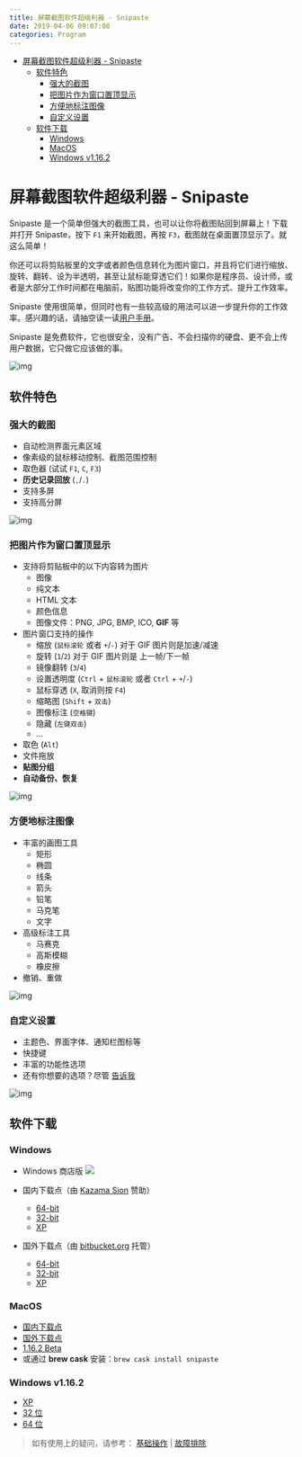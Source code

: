 ```yaml
---
title: 屏幕截图软件超级利器 - Snipaste
date: 2019-04-06 09:07:08
categories: Program
---
```


<!-- more -->

<!-- TOC -->

- [屏幕截图软件超级利器 - Snipaste](#屏幕截图软件超级利器---snipaste)
  - [软件特色](#软件特色)
    - [强大的截图](#强大的截图)
    - [把图片作为窗口置顶显示](#把图片作为窗口置顶显示)
    - [方便地标注图像](#方便地标注图像)
    - [自定义设置](#自定义设置)
  - [软件下载](#软件下载)
    - [Windows](#windows)
    - [MacOS](#macos)
    - [Windows v1.16.2](#windows-v1162)

<!-- /TOC -->

<a id="markdown-屏幕截图软件超级利器---snipaste" name="屏幕截图软件超级利器---snipaste"></a>

# 屏幕截图软件超级利器 - Snipaste

Snipaste 是一个简单但强大的截图工具，也可以让你将截图贴回到屏幕上！下载并打开 Snipaste，按下 `F1` 来开始截图，再按 `F3`，截图就在桌面置顶显示了。就这么简单！

你还可以将剪贴板里的文字或者颜色信息转化为图片窗口，并且将它们进行缩放、旋转、翻转、设为半透明，甚至让鼠标能穿透它们！如果你是程序员、设计师，或者是大部分工作时间都在电脑前，贴图功能将改变你的工作方式、提升工作效率。

Snipaste 使用很简单，但同时也有一些较高级的用法可以进一步提升你的工作效率。感兴趣的话，请抽空读一读[用户手册](https://docs.snipaste.com/#/zh-cn/)。

Snipaste 是免费软件，它也很安全，没有广告、不会扫描你的硬盘、更不会上传用户数据，它只做它应该做的事。

![img](https://i.v2ex.co/N3QEb3VA.png)

<a id="markdown-软件特色" name="软件特色"></a>

## 软件特色

<a id="markdown-强大的截图" name="强大的截图"></a>

### 强大的截图

- 自动检测界面元素区域
- 像素级的鼠标移动控制、截图范围控制
- 取色器 (试试 `F1`, `C`, `F3`)
- **历史记录回放** (`,`/`.`)
- 支持多屏
- 支持高分屏

![img](https://i.v2ex.co/N3038l46.png)

<a id="markdown-把图片作为窗口置顶显示" name="把图片作为窗口置顶显示"></a>

### 把图片作为窗口置顶显示

- 支持将剪贴板中的以下内容转为图片
  - 图像
  - 纯文本
  - HTML 文本
  - 颜色信息
  - 图像文件：PNG, JPG, BMP, ICO, **GIF** 等
- 图片窗口支持的操作
  - 缩放 (`鼠标滚轮` 或者 `+`/`-`)
    对于 GIF 图片则是加速/减速
  - 旋转 (`1`/`2`)
    对于 GIF 图片则是 上一帧/下一帧
  - 镜像翻转 (`3`/`4`)
  - 设置透明度 (`Ctrl` + `鼠标滚轮` 或者 `Ctrl` + `+`/`-`)
  - 鼠标穿透 (`X`, 取消则按 `F4`)
  - 缩略图 (`Shift` + `双击`)
  - 图像标注 (`空格键`)
  - 隐藏 (`左键双击`)
  - ...
- 取色 (`Alt`)
- 文件拖放
- **贴图分组**
- **自动备份、恢复**

![img](https://i.v2ex.co/P9A3LpoY.png)

<a id="markdown-方便地标注图像" name="方便地标注图像"></a>

### 方便地标注图像

- 丰富的画图工具
  - 矩形
  - 椭圆
  - 线条
  - 箭头
  - 铅笔
  - 马克笔
  - 文字
- 高级标注工具
  - 马赛克
  - 高斯模糊
  - 橡皮擦
- 撤销、重做

![img](https://i.v2ex.co/vu1nkxdD.png)

<a id="markdown-自定义设置" name="自定义设置"></a>

### 自定义设置

- 主题色、界面字体、通知栏图标等
- 快捷键
- 丰富的功能性选项
- 还有你想要的选项？尽管 [告诉我](https://github.com/liulex/Snipaste-Feedback/issues)

![img](https://i.v2ex.co/TNqoS229.png)

<a id="markdown-软件下载" name="软件下载"></a>

## 软件下载

<a id="markdown-windows" name="windows"></a>

### Windows

- Windows 商店版 [![](https://tvax4.sinaimg.cn/large/006pYIPbly1gdm7tf2r7zj301w00pgld.jpg)](https://www.microsoft.com/zh-cn/p/snipaste/9p1wxpkb68kx?cid=snipaste)
- 国内下载点（由 [Kazama Sion](https://blog.sion.moe/) 赞助）

  - [64-bit](https://dl.snipaste.com/win-x64-cn)
  - [32-bit](https://dl.snipaste.com/win-x86-cn)
  - [XP](https://dl.snipaste.com/win-xp-cn)

- 国外下载点（由 [bitbucket.org](https://bitbucket.org/) 托管）

  - [64-bit](https://dl.snipaste.com/win-x64)
  - [32-bit](https://dl.snipaste.com/win-x86)
  - [XP](https://dl.snipaste.com/win-xp)

<a id="markdown-macos" name="macos"></a>

### MacOS

- [国内下载点](https://dl.snipaste.com/mac-beta-cn)
- [国外下载点](https://dl.snipaste.com/mac-beta)
- [1.16.2 Beta](https://bitbucket.org/liule/snipaste/downloads/Snipaste-Mac-1.16.2-Beta.tar.gz)
- 或通过 **brew cask** 安装：`brew cask install snipaste`

<a id="markdown-windows-v1162" name="windows-v1162"></a>

### Windows v1.16.2

- [XP](https://dl.snipaste.com/win-xp-cn)
- [32 位](https://dl.snipaste.com/win-x86-cn)
- [64 位](https://dl.snipaste.com/win-x64-cn)

> 如有使用上的疑问，请参考： [基础操作](https://docs.snipaste.com/#/zh-cn/getting-started) | [故障排除](https://docs.snipaste.com/#/zh-cn/troubleshooting)
